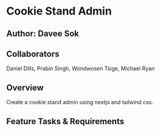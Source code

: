 # Cookie Stand Admin

## Author: Davee Sok

## Collaborators

Daniel Dills, Prabin Singh, Wondwosen Tsige, Michael Ryan

## Overview

Create a cookie stand admin using nextjs and tailwind css.

## Feature Tasks & Requirements
